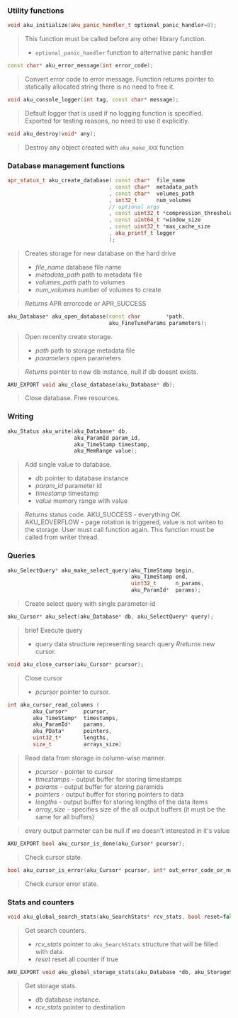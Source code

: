 
### Utility functions

```cpp
void aku_initialize(aku_panic_handler_t optional_panic_handler=0);
```
> This function must be called before any other library function.
>* `optional_panic_handler` function to alternative panic handler

```cpp
const char* aku_error_message(int error_code);
```
> Convert error code to error message. Function returns pointer to statically allocated string there is no need to free it.

```cpp
void aku_console_logger(int tag, const char* message);
```
>Default logger that is used if no logging function is specified. Exported for testing reasons, no need to use it explicitly.

```cpp
void aku_destroy(void* any);
```
>Destroy any object created with `aku_make_XXX` function

### Database management functions

```cpp
apr_status_t aku_create_database( const char*  file_name
                                , const char*  metadata_path
                                , const char*  volumes_path
                                , int32_t      num_volumes
                                // optional args
                                , const uint32_t *compression_threshold
                                , const uint64_t *window_size
                                , const uint32_t *max_cache_size
                                , aku_printf_t logger
                                );
```
>Creates storage for new database on the hard drive
>* _file_name_ database file name
>* _metadata_path_ path to metadata file
>* _volumes_path_ path to volumes
>* _num_volumes_ number of volumes to create

>_Returns_ APR errorcode or APR_SUCCESS

```cpp
aku_Database* aku_open_database(const char        *path, 
                                aku_FineTuneParams parameters);
```
>Open recenlty create storage.
>* _path_ path to storage metadata file
>* _parameters_ open parameters

>_Returns_ pointer to new db instance, null if db doesnt exists.

```cpp
AKU_EXPORT void aku_close_database(aku_Database* db);
```
>Close database. Free resources.

### Writing

```cpp
aku_Status aku_write(aku_Database* db, 
                     aku_ParamId param_id, 
                     aku_TimeStamp timestamp, 
                     aku_MemRange value);
```
>Add single value to database.
>* _db_ pointer to database instance
>* _param_id_ parameter id
>* _timestamp_ timestamp
>* _value_ memory range with value

>_Returns_ status code. AKU_SUCCESS - everything OK. AKU_EOVERFLOW - page rotation is triggered, value is not writen to the storage. User must call function again.
>This function must be called from writer thread.

### Queries

```cpp
aku_SelectQuery* aku_make_select_query(aku_TimeStamp begin,
                                       aku_TimeStamp end, 
                                       uint32_t      n_params, 
                                       aku_ParamId*  params);
```
>Create select query with single parameter-id

```cpp
aku_Cursor* aku_select(aku_Database* db, aku_SelectQuery* query);
```
>brief Execute query
>* _query_ data structure representing search query
>_Rreturns_ new cursor.

```cpp
void aku_close_cursor(aku_Cursor* pcursor);
```
>Close cursor
>* _pcursor_ pointer to cursor.

```cpp
int aku_cursor_read_columns ( 	
        aku_Cursor*     pcursor,
        aku_TimeStamp*  timestamps,
        aku_ParamId*    params,
        aku_PData*      pointers,
        uint32_t*       lengths,
        size_t          arrays_size)
```
>Read data from storage in column-wise manner.
>* _pcursor_ - pointer to cursor
>* _timestamps_ - output buffer for storing timestamps
>* _params_ - output buffer for storing paramids
>* _pointers_ - output buffer for storing pointers to data
>* _lengths_ - output buffer for storing lengths of the data items
>* _array_size_ - specifies size of the all output buffers (it must be the same for all buffers)

>every output parmeter can be null if we doesn't interested in it's value 

```cpp
AKU_EXPORT bool aku_cursor_is_done(aku_Cursor* pcursor);
```
>Check cursor state.

```cpp
bool aku_cursor_is_error(aku_Cursor* pcursor, int* out_error_code_or_null);
```
>Check cursor error state.

### Stats and counters

```cpp
void aku_global_search_stats(aku_SearchStats* rcv_stats, bool reset=false);
```
>Get search counters.
>* _rcv_stats_ pointer to `aku_SearchStats` structure that will be filled with data.
>* _reset_ reset all counter if true

```cpp
AKU_EXPORT void aku_global_storage_stats(aku_Database *db, aku_StorageStats* rcv_stats);
```
>Get storage stats.
>* _db_ database instance.
>* _rcv_stats_ pointer to destination
